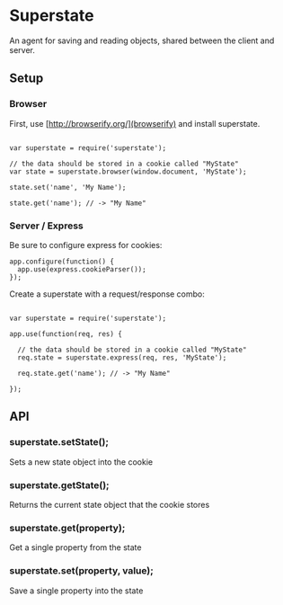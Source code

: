 # Superstate

An agent for saving and reading objects, shared between the client and server.

## Setup

### Browser

First, use [http://browserify.org/](browserify) and install superstate.

```

var superstate = require('superstate');

// the data should be stored in a cookie called "MyState"
var state = superstate.browser(window.document, 'MyState'); 

state.set('name', 'My Name');

state.get('name'); // -> "My Name"

```

### Server / Express

Be sure to configure express for cookies:

```
app.configure(function() {
  app.use(express.cookieParser());
});
```

Create a superstate with a request/response combo:

```

var superstate = require('superstate');

app.use(function(req, res) {
  
  // the data should be stored in a cookie called "MyState"
  req.state = superstate.express(req, res, 'MyState'); 

  req.state.get('name'); // -> "My Name"

});

```

## API

### superstate.setState();

Sets a new state object into the cookie

### superstate.getState();

Returns the current state object that the cookie stores

### superstate.get(property);

Get a single property from the state

### superstate.set(property, value);

Save a single property into the state
